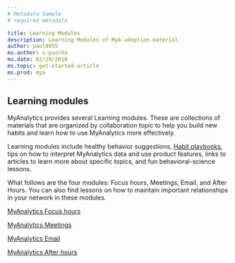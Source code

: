 ```yaml
---
# Metadata Sample
# required metadata

title: Learning Modules
description: Learning Modules of MyA adoption material. 
author: paul9955
ms.author: v-pascha
ms.date: 03/29/2018
ms.topic: get-started-article
ms.prod: mya
---
```


## Learning modules

MyAnalytics provides several Learning modules. These are collections of materials that are organized by collaboration topic to help you build new habits and learn how to use MyAnalytics more effectively. 

Learning modules include healthy behavior suggestions, [Habit playbooks](Adopt-Habit-playbooks.md), tips on how to interpret MyAnalytics data and use product features, links to articles to learn more about specific topics, and fun behavioral-science lessons. 

What follows are the four modules: Focus hours, Meetings, Email, and After Hours. You can also find lessons on how to maintain important relationships in your network in these modules.

[MyAnalytics Focus hours](MyAnalytics-focus-hours-april-2018.pdf)

[MyAnalytics Meetings](MyAnalytics-meetings-april-2018.pdf)

[MyAnalytics Email](MyAnalytics-email-april-2018.pdf)

[MyAnalytics After hours](MyAnalytics-after-hours-april-2018.pdf)

